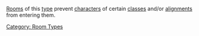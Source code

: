 [Rooms](:Category:_Rooms.md "wikilink") of this
[type](:Category:_Room_Types.md "wikilink") prevent
[characters](:Category:_Characters.md "wikilink") of certain
[classes](:Category:_Classes.md "wikilink") and/or
[alignments](Alignment.md "wikilink") from entering them.

[Category: Room Types](Category:_Room_Types "wikilink")
